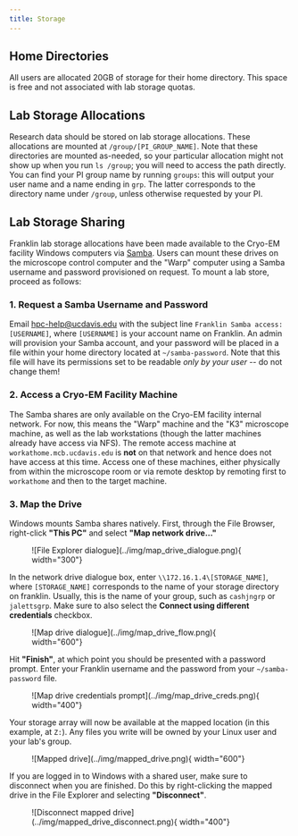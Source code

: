 ```yaml
---
title: Storage
---
```


## Home Directories

All users are allocated 20GB of storage for their home directory.
This space is free and not associated with lab storage quotas.

## Lab Storage Allocations

Research data should be stored on lab storage allocations. 
These allocations are mounted at `/group/[PI_GROUP_NAME]`.
Note that these directories are mounted as-needed, so your particular allocation might not show up when you run `ls /group`; you will need to access the path directly.
You can find your PI group name by running `groups`: this will output your user name and a name ending in `grp`.
The latter corresponds to the directory name under `/group`, unless otherwise requested by your PI.

## Lab Storage Sharing

Franklin lab storage allocations have been made available to the Cryo-EM facility Windows computers
via [Samba](https://en.wikipedia.org/wiki/Samba_(software)).
Users can mount these drives on the
microscope control computer and the "Warp" computer using a Samba username and password provisioned on
request.
To mount a lab store, proceed as follows:

### 1. Request a Samba Username and Password

Email [hpc-help@ucdavis.edu](mailto:hpc-help@ucdavis.edu?subject=Franklin%20Samba%20access%3A%20USERNAME) 
with the subject line `Franklin Samba access: [USERNAME]`, where `[USERNAME]` is your account name on Franklin.
An admin will provision your Samba account, and your password will be placed in a file within your home
directory located at `~/samba-password`.
Note that this file will have its permissions set to be readable _only by your user_ -- do not change them!

### 2. Access a Cryo-EM Facility Machine

The Samba shares are only available on the Cryo-EM facility internal network.
For now, this means the "Warp" machine and the "K3" microscope machine, as well as
the lab workstations (though the latter machines already have access via NFS).
The remote access machine at `workathome.mcb.ucdavis.edu` is __not__ on that network
and hence does not have access at this time.
Access one of these machines, either physically from within the microscope room or
via remote desktop by remoting first to `workathome` and then to the target machine.

### 3. Map the Drive

Windows mounts Samba shares natively.
First, through the File Browser, right-click __"This PC"__ and select __"Map network drive..."__

<figure markdown>
![File Explorer dialogue](../img/map_drive_dialogue.png){ width="300"}
</figure>

In the network drive dialogue box, enter `\\172.16.1.4\[STORAGE_NAME]`, where `[STORAGE_NAME]` corresponds 
to the name of your storage directory on franklin.
Usually, this is the name of your group, such as `cashjngrp` or `jalettsgrp`.
Make sure to also select the __Connect using different credentials__ checkbox.

<figure markdown>
![Map drive dialogue](../img/map_drive_flow.png){ width="600"}
</figure>

Hit __"Finish"__, at which point you should be presented with a password prompt.
Enter your Franklin username and the password from your `~/samba-password` file.

<figure markdown>
![Map drive credentials prompt](../img/map_drive_creds.png){ width="400"}
</figure>

Your storage array will now be available at the mapped location (in this example, at `Z:`).
Any files you write will be owned by your Linux user and your lab's group.

<figure markdown>
![Mapped drive](../img/mapped_drive.png){ width="600"}
</figure>

If you are logged in to Windows with a shared user, make sure to disconnect when you are finished.
Do this by right-clicking the mapped drive in the File Explorer and selecting __"Disconnect"__.

<figure markdown>
![Disconnect mapped drive](../img/mapped_drive_disconnect.png){ width="400"}
</figure>
